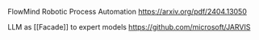 
FlowMind Robotic Process Automation
https://arxiv.org/pdf/2404.13050

LLM as [[Facade]] to expert models
https://github.com/microsoft/JARVIS